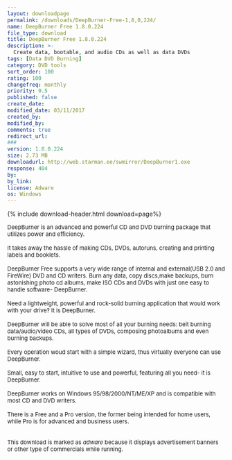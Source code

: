 ```yaml
---
layout: downloadpage
permalink: /downloads/DeepBurner-Free-1,8,0,224/
name: DeepBurner Free 1.8.0.224
file_type: download
title: DeepBurner Free 1.8.0.224
description: >-
  Create data, bootable, and audio CDs as well as data DVDs
tags: [Data DVD Burning]
category: DVD tools
sort_order: 100
rating: 100
changefreq: monthly
priority: 0.5
published: false
create_date: 
modified_date: 03/11/2017
created_by: 
modified_by: 
comments: true
redirect_url: 
### 
version: 1.8.0.224
size: 2.73 MB
downloadurl: http://web.starman.ee/swmirror/DeepBurner1.exe
response: 404
by: 
by_link: 
license: Adware
os: Windows
---
```


{% include download-header.html download=page%}

<p style="fix-download-text !important">
<p><font size="2">DeepBurner is an advanced and powerful CD and DVD burning package that utilizes power and efficiency. <br />
<br />
It takes away the hassle of making CDs, DVDs, autoruns, creating and printing labels and booklets. <br />
<br />
DeepBurner Free supports a very wide range of internal and external(USB 2.0 and FireWire) DVD and CD writers. Burn any data, copy discs,make backups, burn astonishing photo cd albums, make ISO CDs and DVDs with just one easy to handle software- DeepBurner.<br />
<br />
Need a lightweight, powerful and rock-solid burning application that would work with your drive? It is DeepBurner.<br />
<br />
DeepBurner will be able to solve most of all your burning needs: beit burning data/audio/video CDs, all types of DVDs, composing photoalbums and even burning backups.<br />
<br />
Every operation woud start with a simple wizard, thus virtually everyone can use DeepBurner.<br />
<br />
Small, easy to start, intuitive to use and powerful, featuring all you need- it is DeepBurner.<br />
<br />
DeepBurner works on Windows 95/98/2000/NT/ME/XP and is compatible with most CD and DVD writers. <br />
<br />
There is a Free and a Pro version, the former being intended for home users, while Pro is for advanced and </font><font size="2">business</font><font size="2"> users.<br />
<br />
<br />
This download is marked as <em>adware</em> because it displays advertisement banners or other type of commercials while running.</font></p></p>
